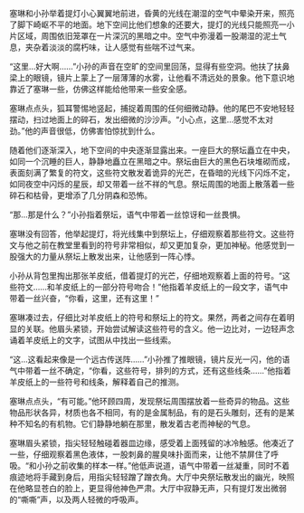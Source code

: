 塞琳和小孙举着提灯小心翼翼地前进，昏黄的光线在潮湿的空气中晕染开来，照亮了脚下崎岖不平的地面。地下空间比他们想象的还要大，提灯的光线只能照亮一小片区域，周围依旧笼罩在一片深沉的黑暗之中。空气中弥漫着一股潮湿的泥土气息，夹杂着淡淡的腐朽味，让人感觉有些喘不过气来。

“这里…好大啊……”小孙的声音在空旷的空间里回荡，显得有些空洞。他扶了扶鼻梁上的眼镜，镜片上蒙上了一层薄薄的水雾，让他看不清远处的景象。他下意识地靠近了塞琳一些，仿佛这样能给他带来一些安全感。

塞琳点点头，狐耳警惕地竖起，捕捉着周围的任何细微动静。他的尾巴不安地轻轻摆动，扫过地面上的碎石，发出细微的沙沙声。“小心点，这里…感觉不太对劲。”他的声音很低，仿佛害怕惊扰到什么。

随着他们逐渐深入，地下空间的中央逐渐显露出来。一座巨大的祭坛矗立在中央，如同一个沉睡的巨人，静静地矗立在黑暗之中。祭坛由巨大的黑色石块堆砌而成，表面刻满了繁复的符文，这些符文散发着诡异的光芒，在昏暗的光线下闪烁不定，如同夜空中闪烁的星辰，却又带着一丝不祥的气息。祭坛周围的地面上散落着一些碎石和枯骨，更增添了几分阴森和恐怖。

“那…那是什么？”小孙指着祭坛，语气中带着一丝惊讶和一丝畏惧。

塞琳没有回答，他举起提灯，将光线集中到祭坛上，仔细观察着那些符文。这些符文与他之前在教堂里看到的符号非常相似，却又更加复杂，更加神秘。他感觉到一股强大的力量从祭坛上散发出来，让他感到一阵心悸。

小孙从背包里掏出那张羊皮纸，借着提灯的光芒，仔细地观察着上面的符号。“这些符文……和羊皮纸上的一部分符号吻合！”他指着羊皮纸上的一段文字，语气中带着一丝兴奋，“你看，这里，还有这里！”

塞琳凑过去，仔细比对羊皮纸上的符号和祭坛上的符文。果然，两者之间存在着明显的关联。他眉头紧锁，开始尝试解读这些符号的含义。他一边比对，一边轻声念诵着羊皮纸上的文字，试图从中找出一些线索。

“这…这看起来像是一个远古传送阵……”小孙推了推眼镜，镜片反光一闪，他的语气中带着一丝不确定，“你看，这些符号，排列的方式，还有这些线条……”他指着羊皮纸上的一些符号和线条，解释着自己的推测。

塞琳点点头，“有可能。”他环顾四周，发现祭坛周围摆放着一些奇异的物品。这些物品形状各异，材质也各不相同，有的是金属制品，有的是石头雕刻，还有的是某种不知名的有机物。它们静静地躺在那里，散发着古老而神秘的气息。

塞琳眉头紧锁，指尖轻轻触碰着器皿边缘，感受着上面残留的冰冷触感。他凑近了一些，仔细观察着黑色液体，一股刺鼻的腥臭味扑面而来，让他不禁屏住了呼吸。“和小孙之前收集的样本一样。”他低声说道，语气中带着一丝凝重，同时不着痕迹地将手藏到身后，用指尖轻轻蹭了蹭衣角。大厅中央祭坛散发出的幽光，映照在他略显苍白的脸上，更显得他神色严肃。大厅中寂静无声，只有提灯发出微弱的“嘶嘶”声，以及两人轻微的呼吸声。